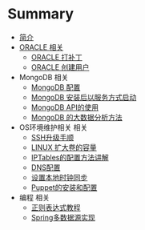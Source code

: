 # Summary

* [简介](README.md)
* [ORACLE 相关](oracle.md)
   * [ORACLE 打补丁](oracle_patch.md)
   * [ORACLE 创建用户](oracle_create_user.md)
* MongoDB 相关
   * [MongoDB 配置](config_mongodb_service.md)
   * [MongoDB 安装后以服务方式启动](create_linux_service_mongodb.md)
   * [MongoDB API的使用](mongodb_api_usage.md)
   * [MongoDB 的大数据分析方法](mongodb_bigdata_analyz.md)
* OS环境维护相关 相关
   * [SSH升级手顺](ssh_upgrade.md)
   * [LINUX 扩大卷的容量](linux_volume.md)
   * [IPTables的配置方法讲解](IPTables的配置方法讲解.md)
   * [DNS配置](DNS配置.md)
   * [设置本地时钟同步](设置本地时钟同步.md)
   * [Puppet的安装和配置](Puppet的安装和配置.md)
* 编程 相关
   * [正则表达式教程](正则表达式教程.md)
   * [Spring多数据源实现](Spring多数据源实现.md)

